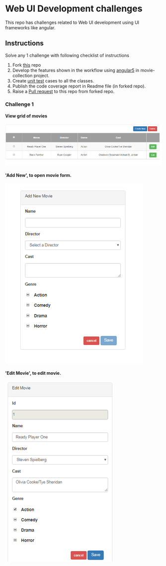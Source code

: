 # Web UI Development challenges
This repo has challenges related to Web UI development using UI frameworks like angular.

## Instructions 
Solve any 1 challenge with following checklist of instructions
1. Fork [this](https://github.com/programming-skill-tests/front-end) repo
2. Develop the features shown in the workflow using [angular5](https://angular.io/guide/quickstart) in movie-collection project.
3. Create [unit test](https://angular.io/guide/testing) cases to all the classes.
4. Publish the code coverage report in Readme file (in forked repo).
5. Raise a [Pull request](https://help.github.com/articles/creating-a-pull-request-from-a-fork/) to this repo from forked repo.


### Challenge 1
#### View grid of movies
![Page-1](challenge1/gridview.png)
#### 'Add New', to open movie form.
![Page-2](challenge1/add_film.png)
#### 'Edit Movie', to edit movie.
![Page-2](challenge1/edit_movie.png)


